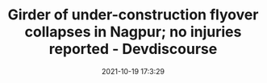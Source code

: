 ---
"title": "Girder of under-construction flyover collapses in Nagpur; no injuries reported - Devdiscourse"
"date": "2021-10-19 17:3:29"
"feed_name": "GOOGLENEWSCONSTRUCTION"
"feed_website": "https://news.google.com/search?q=construction%2Bincident&hl=en-US&gl=US&ceid=US:en"
"feed_rss": "https://news.google.com/rss/search?q=construction%2Bincident&hl=en-US&gl=US&ceid=US:en"
"link": "https://www.devdiscourse.com/article/science-environment/1774152-girder-of-under-construction-flyover-collapses-in-nagpur-no-injuries-reported"
"source": "{'href': 'https://www.devdiscourse.com', 'title': 'Devdiscourse'}"
"file": "_posts/2021-1-1-1257b785dbf3b38862a1c5a3603126b268635c8e.md"
"accident": "1"
"drilling": "0"
"represented_by": "0"
"dead": "0"
"injured": "0"
"arrested": "0"
"place": "unknown place"
"where": "unknown site"
"causes": "unknown"
"place_uri": "unknown place"
---